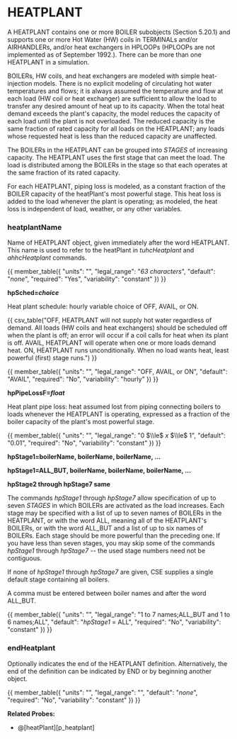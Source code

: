 # HEATPLANT

A HEATPLANT contains one or more BOILER subobjects (Section 5.20.1) and supports one or more Hot Water (HW) coils in TERMINALs and/or AIRHANDLERs, and/or heat exchangers in HPLOOPs (HPLOOPs are not implemented as of September 1992.). There can be more than one HEATPLANT in a simulation.

BOILERs, HW coils, and heat exchangers are modeled with simple heat-injection models. There is no explicit modeling of circulating hot water temperatures and flows; it is always assumed the temperature and flow at each load (HW coil or heat exchanger) are sufficient to allow the load to transfer any desired amount of heat up to its capacity. When the total heat demand exceeds the plant's capacity, the model reduces the capacity of each load until the plant is not overloaded. The reduced capacity is the same fraction of rated capacity for all loads on the HEATPLANT; any loads whose requested heat is less than the reduced capacity are unaffected.

The BOILERs in the HEATPLANT can be grouped into *STAGES* of increasing capacity. The HEATPLANT uses the first stage that can meet the load. The load is distributed among the BOILERs in the stage so that each operates at the same fraction of its rated capacity.

For each HEATPLANT, piping loss is modeled, as a constant fraction of the BOILER capacity of the heatPlant's most powerful stage. This heat loss is added to the load whenever the plant is operating; as modeled, the heat loss is independent of load, weather, or any other variables.

### heatplantName

Name of HEATPLANT object, given immediately after the word HEATPLANT. This name is used to refer to the heatPlant in *tuhcHeatplant* and *ahhcHeatplant* <!-- and *_____* (for heat exchanger) --> commands.

{{
  member_table({
    "units": "",
    "legal_range": "*63 characters*", 
    "default": "*none*",
    "required": "Yes",
    "variability": "constant" 
  })
}}

**hpSched=*choice***

Heat plant schedule: hourly variable choice of OFF, AVAIL, or ON.

{{ csv_table("OFF,     HEATPLANT will not supply hot water regardless of demand. All loads (HW coils and heat exchangers) should be scheduled off when the plant is off; an error will occur if a coil calls for heat when its plant is off.
AVAIL,   HEATPLANT will operate when one or more loads demand heat.
ON,      HEATPLANT runs unconditionally. When no load wants heat&comma; least powerful (first) stage runs.")
}}

{{
  member_table({
    "units": "",
    "legal_range": "OFF, AVAIL, or ON", 
    "default": "AVAIL",
    "required": "No",
    "variability": "hourly" 
  })
}}

**hpPipeLossF=*float***

Heat plant pipe loss: heat assumed lost from piping connecting boilers to loads whenever the HEATPLANT is operating, expressed as a fraction of the boiler capacity of the plant's most powerful stage.

{{
  member_table({
    "units": "",
    "legal_range": "0 $\\le$ *x* $\\le$ 1", 
    "default": "0.01",
    "required": "No",
    "variability": "constant" 
  })
}}

**hpStage1=boilerName, boilerName, boilerName, ...**

**hpStage1=ALL\_BUT, boilerName, boilerName, boilerName, ...**

**hpStage2 through hpStage7 same**

The commands *hpStage1* through *hpStage7* allow specification of up to seven *STAGES* in which BOILERs are activated as the load increases. Each stage may be specified with a list of up to seven names of BOILERs in the HEATPLANT, or with the word ALL, meaning all of the HEATPLANT's BOILERs, or with the word ALL\_BUT and a list of up to six names of BOILERs. Each stage should be more powerful than the preceding one. If you have less than seven stages, you may skip some of the commands *hpStage1* through *hpStage7* -- the used stage numbers need not be contiguous.

If none of *hpStage1* through *hpStage7* are given, CSE supplies a single default stage containing all boilers.

A comma must be entered between boiler names and after the word ALL\_BUT.

{{
  member_table({
    "units": "",
    "legal_range": "1 to 7 names;ALL\_BUT and 1 to 6 names;ALL", 
    "default": "*hpStage1* = ALL",
    "required": "No",
    "variability": "constant" 
  })
}}

### endHeatplant

Optionally indicates the end of the HEATPLANT definition. Alternatively, the end of the definition can be indicated by END or by beginning another object.

{{
  member_table({
    "units": "",
    "legal_range": "", 
    "default": "*none*",
    "required": "No",
    "variability": "constant" 
  })
}}

**Related Probes:**

- @[heatPlant][p_heatplant]
